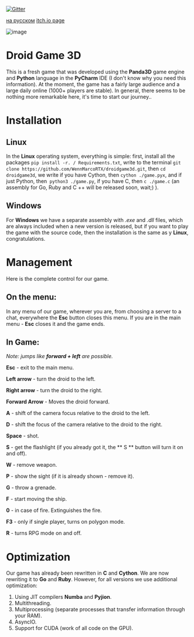[![Gitter](https://badges.gitter.im/DroidGame/DroidGame3D.svg)](https://gitter.im/DroidGame/DroidGame3D?utm_source=badge&utm_medium=badge&utm_campaign=pr-badge) 

[на русском](https://github.com/WennMarcoRTX/droidgame3d/blob/main/README_RUS_.md)
[itch.io page](https://ma3rx.itch.io/droid-game-3d)

![image](https://gitlab.com/polskiychel/droidgame3d/-/raw/main/logo.png)

# Droid Game 3D

This is a fresh game that was developed using the **Panda3D** game engine and **Python** language in the **PyCharm** IDE (I don't know why you need this information).
At the moment, the game has a fairly large audience and a large daily online (1000+ players are stable). In general, there seems to be nothing more remarkable here, it's time to start our journey..

# Installation
## Linux
In the **Linux** operating system, everything is simple: first, install all the packages `pip install -r. / Requirements.txt`, write to the terminal `git clone https://github.com/WennMarcoRTX/droidgame3d.git`, then `cd droidgame3d`, we write if you have Cython, then `cython ./game.pyx`, and if just Python, then` python3 ./game.py`, if you have C, then `c ./game.c` (an assembly for Go, Ruby and C ++ will be released soon, wait;) ).
## Windows
For **Windows** we have a separate assembly with *.exe* and *.dll* files, which are always included when a new version is released, but if you want to play the game with the source code, then the installation is the same as y **Linux**, congratulations. 


# Management
Here is the complete control for our game.
## On the menu:
In any menu of our game, wherever you are, from choosing a server to a chat, everywhere the **Esc** button closes this menu. If you are in the main menu - **Esc** closes it and the game ends.
## In Game:
*Note: jumps like **forward + left** are possible.*

**Esc** - exit to the main menu.

**Left arrow** - turn the droid to the left.

**Right arrow** - turn the droid to the right.

**Forward Arrow** - Moves the droid forward.

**A** - shift of the camera focus relative to the droid to the left.

**D** - shift the focus of the camera relative to the droid to the right.

**Space** - shot.

**S** - get the flashlight (if you already got it, the ** S ** button will turn it on and off).

**W** - remove weapon.

**P** - show the sight (if it is already shown - remove it).

**G** - throw a grenade.

**F** - start moving the ship.

**0** - in case of fire. Extinguishes the fire.

**F3** - only if single player, turns on polygon mode.

**R** - turns RPG mode on and off.

# Optimization
Our game has already been rewritten in **C** and **Cython**. We are now rewriting it to **Go** and **Ruby**.
However, for all versions we use additional optimization:

1. Using JIT compilers **Numba** and **Pyjion**.
2. Multithreading.
3. Multiprocessing (separate processes that transfer information through your RAM).
4. AsyncIO.
5. Support for CUDA (work of all code on the GPU).

